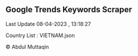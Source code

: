 

## Google Trends Keywords Scraper 
 
Last Update 08-04-2023 , 13:18:27

Country List :
VIETNAM.json



© Abdul Muttaqin 
